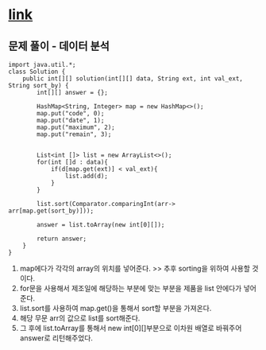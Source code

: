 # [link](https://school.programmers.co.kr/learn/courses/30/lessons/250121)

## 문제 풀이  - 데이터 분석

```
import java.util.*;
class Solution {
    public int[][] solution(int[][] data, String ext, int val_ext, String sort_by) {
        int[][] answer = {};
        
        HashMap<String, Integer> map = new HashMap<>();
        map.put("code", 0);
        map.put("date", 1);
        map.put("maximum", 2);
        map.put("remain", 3);
        
        
        List<int []> list = new ArrayList<>();
        for(int []d : data){
            if(d[map.get(ext)] < val_ext){
                list.add(d);
            }
        }
        
        list.sort(Comparator.comparingInt(arr-> arr[map.get(sort_by)]));
        
        answer = list.toArray(new int[0][]);
        
        return answer;
    }
}
```

1. map에다가 각각의 array의 위치를 넣어준다. >> 추후 sorting을 위하여 사용할 것이다. 
2. for문을 사용해서 제조일에 해당하는 부분에 맞는 부분을 제품을 list 안에다가 넣어준다.
3. list.sort를 사용하여 map.get()을 통해서 sort할 부분을 가져온다.
4. 해당 무문 arr의 값으로 list를 sort해준다. 
5. 그 후에 list.toArray를 통해서 new int[0][]부분으로 이차원 배열로 바꿔주어 answer로 리턴해주었다. 